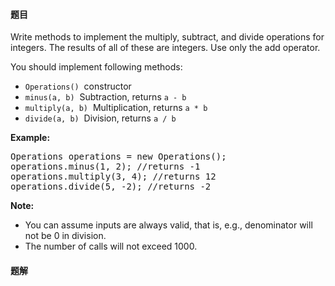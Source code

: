 #### 题目
<p>Write methods to implement the multiply, subtract, and divide operations for integers. The results of all of these are integers. Use only the add operator.</p>

<p>You should implement following methods:</p>

<ul>
	<li><code>Operations()</code>&nbsp; constructor</li>
	<li><code>minus(a, b)</code>&nbsp; Subtraction, returns&nbsp;<code>a - b</code></li>
	<li><code>multiply(a, b)</code>&nbsp; Multiplication, returns&nbsp;<code>a * b</code></li>
	<li><code>divide(a, b)</code>&nbsp; Division, returns&nbsp;<code>a / b</code></li>
</ul>

<p><strong>Example: </strong></p>

<pre>
Operations operations = new Operations();
operations.minus(1, 2); //returns -1
operations.multiply(3, 4); //returns 12
operations.divide(5, -2); //returns -2
</pre>

<p><strong>Note: </strong></p>

<ul>
	<li>You can assume inputs are always valid, that is, e.g., denominator will not be 0 in division.</li>
	<li>The number of calls will not exceed 1000.</li>
</ul>


 #### 题解